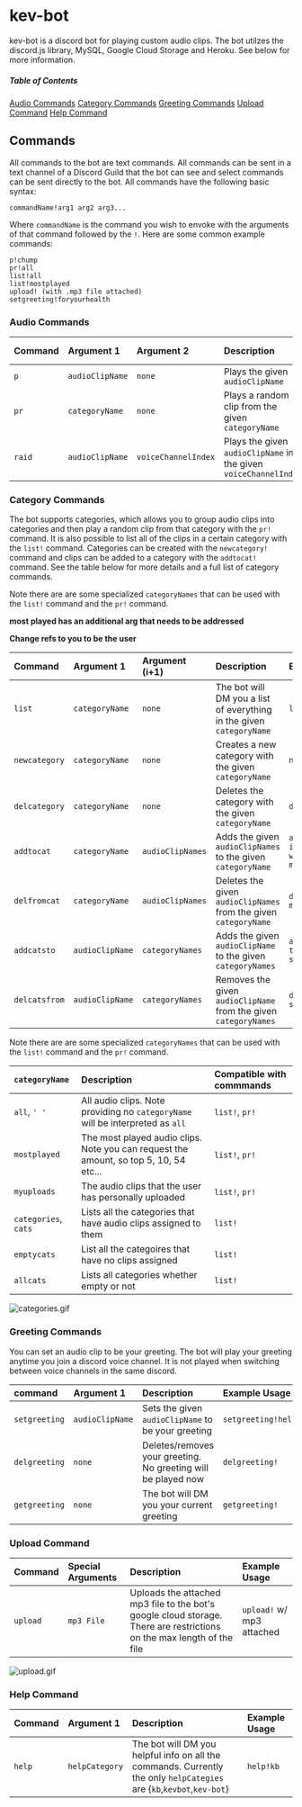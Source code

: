 # kev-bot

kev-bot is a discord bot for playing custom audio clips. The bot utilzes the discord.js library, MySQL, Google Cloud Storage and Heroku. See below for more information.

##### Table of Contents  
[Audio Commands](#audio-commands)
[Category Commands](#category-commands)
[Greeting Commands](#greeting-commands)
[Upload Command](#upload-command)
[Help Command](#help-command)

## Commands

All commands to the bot are text commands. All commands can be sent in a text channel of a Discord Guild that the bot can see and select commands can be sent directly to the bot. All commands have the following basic syntax:
```
commandName!arg1 arg2 arg3...
```
Where `commandName` is the command you wish to envoke with the arguments of that command followed by the `!`. Here are some common example commands:
```
p!chump
pr!all
list!all
list!mostplayed
upload! (with .mp3 file attached)
setgreeting!foryourhealth
```
### Audio Commands

| Command     | Argument 1      | Argument 2           | Description                                                       | Example Usage    |
| :---------- | :----------     | :----------          | :----------                                                       | :----------      |
| `p`         | `audioClipName` | `none`               | Plays the given `audioClipName`                                   | `p!hellogov`     |
| `pr`        | `categoryName`  | `none`               | Plays a random clip from the given `categoryName`                 | `pr!all`         |
| `raid`      | `audioClipName` | `voiceChannelIndex`  | Plays the given `audioClipName` in the given `voiceChannelIndex`  | `raid!chump 3`   |

### Category Commands

The bot supports categories, which allows you to group audio clips into categories and then play a random clip from that category with the `pr!` command. It is also possible to list all of the clips in a certain category with the `list!` command. Categories can be created with the `newcategory!` command and clips can be added to a category with the `addtocat!` command. See the table below for more details and a full list of category commands.

Note there are are some specialized `categoryNames` that can be used with the `list!` command and the `pr!` command.

**most played has an additional arg that needs to be addressed**

**Change refs to you to be the user**

| Command       | Argument 1      | Argument (i+1)   | Description                                                         | Example Usage                                                |
| :----------   | :----------     | :----------      | :----------                                                         | :----------                                                  |
| `list`        | `categoryName`  | `none`           | The bot will DM you a list of everything in the given `categoryName`| `list!all`                                                   |
| `newcategory` | `categoryName`  | `none`           | Creates a new category with the given `categoryName`                | `newcategory!arnold`                                         |
| `delcategory` | `categoryName`  | `none`           | Deletes the category with the given `categoryName`                  | `delcategory!arnold`                                         |
| `addtocat`    | `categoryName`  | `audioClipNames` | Adds the given `audioClipNames` to the given `categoryName`         | `addtocat!arnold icetomeetyou whoisyourdaddy magicschoolbus` |
| `delfromcat`  | `categoryName`  | `audioClipNames` | Deletes the given `audioClipNames` from the given `categoryName`    | `delfromcat!arnold magicschoolbus`                           |
| `addcatsto`   | `audioClipName` | `categoryNames`  | Adds the given `audioClipName` to the given `categoryNames`         | `addcatsto!billions trump president smart`                   |
| `delcatsfrom` | `audioClipName` | `categoryNames`  | Removes the given `audioClipName` from the given `categoryNames`    | `delcatsfrom!billions smart`                                 |

Note there are are some specialized `categoryNames` that can be used with the `list!` command and the `pr!` command.

| `categoryName`        | Description                                                                           | Compatible with commmands   |
| :----------           | :----------                                                                           | :----------                 |
| `all`, `' '`          | All audio clips. Note providing no `categoryName` will be interpreted as `all`        | `list!`, `pr!`              |
| `mostplayed`          | The most played audio clips. Note you can request the amount, so top 5, 10, 54 etc... | `list!`, `pr!`              |
| `myuploads`           | The audio clips that the user has personally uploaded                                 | `list!`, `pr!`              |
| `categories`, `cats`  | Lists all the categories that have audio clips assigned to them                       | `list!`                     |
| `emptycats`           | List all the categoires that have no clips assigned                                   | `list!`                     |
| `allcats`             | Lists all categories whether empty or not                                             | `list!`                     |

![categories.gif](https://github.com/Kunedawg/kev-bot/blob/master/gifs/categories.gif)


### Greeting Commands

You can set an audio clip to be your greeting. The bot will play your greeting anytime you join a discord voice channel. It is not played when switching between voice channels in the same discord.

| command       | Argument 1      | Description                                                       | Example Usage           |
| :----------   | :----------     | :----------                                                       | :----------             |
| `setgreeting` | `audioClipName` | Sets the given `audioClipName` to be your greeting                | `setgreeting!hellogov`  |
| `delgreeting` | `none`          | Deletes/removes your greeting. No greeting will be played now     | `delgreeting!`          |
| `getgreeting` | `none`          | The bot will DM you your current greeting                         | `getgreeting!`          |

### Upload Command

| Command     | Special Arguments     | Description                                                                                                            | Example Usage            |
| :---------- | :----------           | :----------                                                                                                            | :----------              |
| `upload`    | `mp3 File`            | Uploads the attached mp3 file to the bot's google cloud storage. There are restrictions on the max length of the file  | `upload!` w/ mp3 attached|

![upload.gif](https://github.com/Kunedawg/kev-bot/blob/master/gifs/upload.gif)

### Help Command

| Command       | Argument 1     | Description                                                                                                            | Example Usage            |
| :----------   | :----------    | :----------                                                                                                            | :----------              |
| `help`        | `helpCategory` | The bot will DM you helpful info on all the commands. Currently the only `helpCategies` are {`kb`,`kevbot`,`kev-bot`}  | `help!kb`                |
